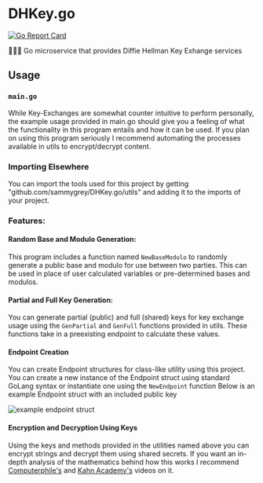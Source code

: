 # DHKey.go

[![Go Report Card](https://goreportcard.com/badge/github.com/sammygrey/DHKey.go)](https://goreportcard.com/report/github.com/sammygrey/DHKey.go)

🔑🔁🔑 Go microservice that provides Diffie Hellman Key Exhange services

## Usage

### `main.go`

While Key-Exchanges are somewhat counter intuitive to perform personally, the example usage provided in main.go should give you a feeling of what the functionality in this program entails and how it can be used.
If you plan on using this program seriously I recommend automating the processes available in utils to encrypt/decrypt content.

### Importing Elsewhere

You can import the tools used for this project by getting "github.com/sammygrey/DHKey.go/utils" and adding it to the imports of your project.

### Features:

#### Random Base and Modulo Generation:

This program includes a function named `NewBaseModulo` to randomly generate a public base and modulo for use between two parties.
This can be used in place of user calculated variables or pre-determined bases and modulos.

#### Partial and Full Key Generation:

You can generate partial (public) and full (shared) keys for key exchange usage using the `GenPartial` and `GenFull` functions provided in utils.
These functions take in a preexisting endpoint to calculate these values.

#### Endpoint Creation

You can create Endpoint structures for class-like utility using this project.
You can create a new instance of the Endpoint struct using standard GoLang syntax or instantiate one using the `NewEndpoint` function
Below is an example Endpoint struct with an included public key

![example endpoint struct](https://user-images.githubusercontent.com/49354894/156836743-813ad31d-319e-4b57-b555-d971aeac484e.png)

#### Encryption and Decryption Using Keys

Using the keys and methods provided in the utilities named above you can encrypt strings and decrypt them using shared secrets.
If you want an in-depth analysis of the mathematics behind how this works I recommend [Computerphile's](https://www.youtube.com/watch?v=Yjrfm_oRO0w) and [Kahn Academy's](https://www.youtube.com/watch?v=M-0qt6tdHzk) videos on it.
